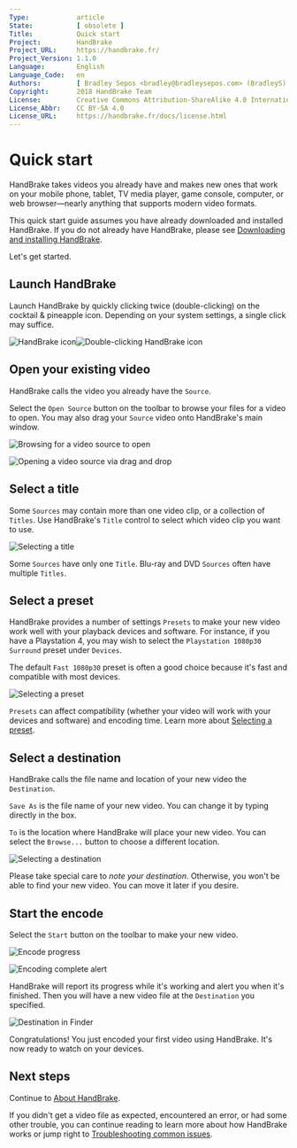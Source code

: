 ```yaml
---
Type:            article
State:           [ obsolete ]
Title:           Quick start
Project:         HandBrake
Project_URL:     https://handbrake.fr/
Project_Version: 1.1.0
Language:        English
Language_Code:   en
Authors:         [ Bradley Sepos <bradley@bradleysepos.com> (BradleyS) ]
Copyright:       2018 HandBrake Team
License:         Creative Commons Attribution-ShareAlike 4.0 International
License_Abbr:    CC BY-SA 4.0
License_URL:     https://handbrake.fr/docs/license.html
---
```


Quick start
===========

HandBrake takes videos you already have and makes new ones that work on your mobile phone, tablet, TV media player, game console, computer, or web browser—nearly anything that supports modern video formats.

This quick start guide assumes you have already downloaded and installed HandBrake. If you do not already have HandBrake, please see [Downloading and installing HandBrake](../get-handbrake/download-and-install.html).

Let's get started.

## Launch HandBrake

Launch HandBrake by quickly clicking twice (double-clicking) on the cocktail & pineapple icon. Depending on your system settings, a single click may suffice.

![HandBrake icon](../../images/icon-1.1.0.png)![Double-clicking HandBrake icon](../../images/icon-click-1.1.0.gif)

## Open your existing video

HandBrake calls the video you already have the `Source`.

Select the `Open Source` button on the toolbar to browse your files for a video to open. You may also drag your `Source` video onto HandBrake's main window. 

<!-- .system-linux -->

<!-- TODO: Linux figures. -->

<!-- /.system-linux -->
<!-- .system-macos -->

![Browsing for a video source to open](../../images/mac/open-source-dialog-1.1.0.png "The Open Source dialog allows you to browse your files for a video to open.")

![Opening a video source via drag and drop](../../images/mac/open-source-drag-drop-1.1.0.png "In addition to the Open Source dialog, you may also open a video by dragging it to HandBrake's main window.")

<!-- /.system-macos -->
<!-- .system-windows -->

<!-- TODO: Windows figures. -->

<!-- /.system-windows -->

## Select a title

Some `Sources` may contain more than one video clip, or a collection of `Titles`. Use HandBrake's `Title` control to select which video clip you want to use.

<!-- .system-linux -->

<!-- TODO: Linux figures. -->

<!-- /.system-linux -->
<!-- .system-macos -->

![Selecting a title](../../images/mac/title-selection-1.1.0.png "Some sources may contain more than one video clip. The title control lets you select which video clip you want to use.")

<!-- /.system-macos -->
<!-- .system-windows -->

<!-- TODO: Windows figures. -->

<!-- /.system-windows -->

Some `Sources` have only one `Title`. Blu-ray and DVD `Sources` often have multiple `Titles`.

## Select a preset

HandBrake provides a number of settings `Presets` to make your new video work well with your playback devices and software. For instance, if you have a Playstation 4, you may wish to select the `Playstation 1080p30 Surround` preset under `Devices`.

The default `Fast 1080p30` preset is often a good choice because it's fast and compatible with most devices.

<!-- .system-linux -->

<!-- TODO: Linux figures. -->

<!-- /.system-linux -->
<!-- .system-macos -->

![Selecting a preset](../../images/mac/preset-selection-1.1.0.png "Presets are one-click settings to save you time and help ensure compatibility with your devices.")

<!-- /.system-macos -->
<!-- .system-windows -->

<!-- TODO: Windows figures. -->

<!-- /.system-windows -->

`Presets` can affect compatibility (whether your video will work with your devices and software) and encoding time. Learn more about [Selecting a preset](../workflow/select-preset.html).

## Select a destination

HandBrake calls the file name and location of your new video the `Destination`.

`Save As` is the file name of your new video. You can change it by typing directly in the box.

`To` is the location where HandBrake will place your new video. You can select the `Browse...` button to choose a different location.

<!-- .system-linux -->

<!-- TODO: Linux figures. -->

<!-- /.system-linux -->
<!-- .system-macos -->

![Selecting a destination](../../images/mac/destination-field-1.1.0.png "The Destination is where HandBrake will place your new video.")

<!-- /.system-macos -->
<!-- .system-windows -->

<!-- TODO: Windows figures. -->

<!-- /.system-windows -->

Please take special care to *note your destination*. Otherwise, you won't be able to find your new video. You can move it later if you desire.

## Start the encode

Select the `Start` button on the toolbar to make your new video.

<!-- .system-linux -->

<!-- TODO: Linux figures. -->

<!-- /.system-linux -->
<!-- .system-macos -->

![Encode progress](../../images/mac/encode-progress-1.1.0.png "HandBrake reports its progress during encoding.")

![Encoding complete alert](../../images/mac/encode-complete-1.1.0.png "HandBrake shows a notification when finished encoding.")

<!-- /.system-macos -->

HandBrake will report its progress while it's working and alert you when it's finished. Then you will have a new video file at the `Destination` you specified.

<!-- .system-macos -->

![Destination in Finder](../../images/mac/destination-finder-1.1.0.png "Your new video is located at the Destination you specified.")

<!-- /.system-macos -->
<!-- .system-windows -->

<!-- TODO: Windows figures. -->

<!-- /.system-windows -->

Congratulations! You just encoded your first video using HandBrake. It's now ready to watch on your devices.

<!-- .continue -->

## Next steps

<!-- .success -->

Continue to [About HandBrake](about.html).

<!-- /.success -->
<!-- .fail -->

If you didn't get a video file as expected, encountered an error, or had some other trouble, you can continue reading to learn more about how HandBrake works or jump right to [Troubleshooting common issues](../help/troubleshooting-common-issues.html).

<!-- /.fail -->

<!-- /.continue -->
